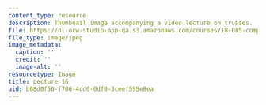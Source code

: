 ```yaml
---
content_type: resource
description: Thumbnail image accompanying a video lecture on trusses.
file: https://ol-ocw-studio-app-qa.s3.amazonaws.com/courses/18-085-computational-science-and-engineering-i-fall-2008/b08d0f56f7064cd00df03ceef595e8ea_16.jpg
file_type: image/jpeg
image_metadata:
  caption: ''
  credit: ''
  image-alt: ''
resourcetype: Image
title: Lecture 16
uid: b08d0f56-f706-4cd0-0df0-3ceef595e8ea
---
```


